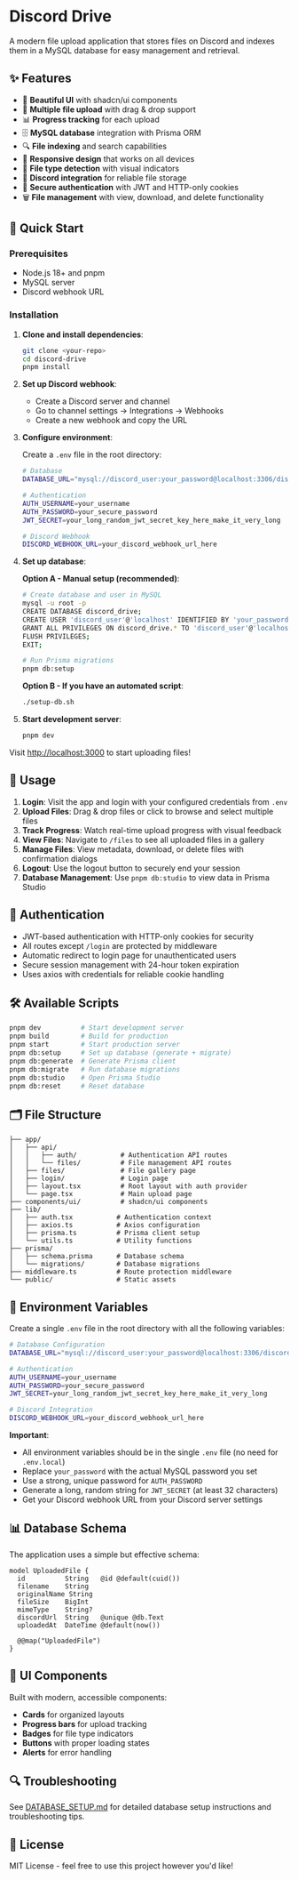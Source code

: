 # Discord Drive

A modern file upload application that stores files on Discord and indexes them in a MySQL database for easy management and retrieval.

## ✨ Features

- 🎨 **Beautiful UI** with shadcn/ui components
- 📁 **Multiple file upload** with drag & drop support
- 📊 **Progress tracking** for each upload
- 🗄️ **MySQL database** integration with Prisma ORM
- 🔍 **File indexing** and search capabilities
- 📱 **Responsive design** that works on all devices
- 🎯 **File type detection** with visual indicators
- 🔗 **Discord integration** for reliable file storage
- 🔐 **Secure authentication** with JWT and HTTP-only cookies
- 🗑️ **File management** with view, download, and delete functionality

## 🚀 Quick Start

### Prerequisites

- Node.js 18+ and pnpm
- MySQL server
- Discord webhook URL

### Installation

1. **Clone and install dependencies**:

   ```bash
   git clone <your-repo>
   cd discord-drive
   pnpm install
   ```

2. **Set up Discord webhook**:

   - Create a Discord server and channel
   - Go to channel settings → Integrations → Webhooks
   - Create a new webhook and copy the URL

3. **Configure environment**:

   Create a `.env` file in the root directory:

   ```bash
   # Database
   DATABASE_URL="mysql://discord_user:your_password@localhost:3306/discord_drive"

   # Authentication
   AUTH_USERNAME=your_username
   AUTH_PASSWORD=your_secure_password
   JWT_SECRET=your_long_random_jwt_secret_key_here_make_it_very_long

   # Discord Webhook
   DISCORD_WEBHOOK_URL=your_discord_webhook_url_here
   ```

4. **Set up database**:

   **Option A - Manual setup (recommended)**:

   ```bash
   # Create database and user in MySQL
   mysql -u root -p
   CREATE DATABASE discord_drive;
   CREATE USER 'discord_user'@'localhost' IDENTIFIED BY 'your_password';
   GRANT ALL PRIVILEGES ON discord_drive.* TO 'discord_user'@'localhost';
   FLUSH PRIVILEGES;
   EXIT;

   # Run Prisma migrations
   pnpm db:setup
   ```

   **Option B - If you have an automated script**:

   ```bash
   ./setup-db.sh
   ```

5. **Start development server**:
   ```bash
   pnpm dev
   ```

Visit [http://localhost:3000](http://localhost:3000) to start uploading files!

## 📖 Usage

1. **Login**: Visit the app and login with your configured credentials from `.env`
2. **Upload Files**: Drag & drop files or click to browse and select multiple files
3. **Track Progress**: Watch real-time upload progress with visual feedback
4. **View Files**: Navigate to `/files` to see all uploaded files in a gallery
5. **Manage Files**: View metadata, download, or delete files with confirmation dialogs
6. **Logout**: Use the logout button to securely end your session
7. **Database Management**: Use `pnpm db:studio` to view data in Prisma Studio

## 🔐 Authentication

- JWT-based authentication with HTTP-only cookies for security
- All routes except `/login` are protected by middleware
- Automatic redirect to login page for unauthenticated users
- Secure session management with 24-hour token expiration
- Uses axios with credentials for reliable cookie handling

## 🛠️ Available Scripts

```bash
pnpm dev          # Start development server
pnpm build        # Build for production
pnpm start        # Start production server
pnpm db:setup     # Set up database (generate + migrate)
pnpm db:generate  # Generate Prisma client
pnpm db:migrate   # Run database migrations
pnpm db:studio    # Open Prisma Studio
pnpm db:reset     # Reset database
```

## 🗂️ File Structure

```
├── app/
│   ├── api/
│   │   ├── auth/           # Authentication API routes
│   │   └── files/          # File management API routes
│   ├── files/              # File gallery page
│   ├── login/              # Login page
│   ├── layout.tsx          # Root layout with auth provider
│   └── page.tsx            # Main upload page
├── components/ui/          # shadcn/ui components
├── lib/
│   ├── auth.tsx           # Authentication context
│   ├── axios.ts           # Axios configuration
│   ├── prisma.ts          # Prisma client setup
│   └── utils.ts           # Utility functions
├── prisma/
│   ├── schema.prisma      # Database schema
│   └── migrations/        # Database migrations
├── middleware.ts          # Route protection middleware
└── public/                # Static assets
```

## 🔧 Environment Variables

Create a single `.env` file in the root directory with all the following variables:

```bash
# Database Configuration
DATABASE_URL="mysql://discord_user:your_password@localhost:3306/discord_drive"

# Authentication
AUTH_USERNAME=your_username
AUTH_PASSWORD=your_secure_password
JWT_SECRET=your_long_random_jwt_secret_key_here_make_it_very_long

# Discord Integration
DISCORD_WEBHOOK_URL=your_discord_webhook_url_here
```

**Important**:

- All environment variables should be in the single `.env` file (no need for `.env.local`)
- Replace `your_password` with the actual MySQL password you set
- Use a strong, unique password for `AUTH_PASSWORD`
- Generate a long, random string for `JWT_SECRET` (at least 32 characters)
- Get your Discord webhook URL from your Discord server settings

## 📊 Database Schema

The application uses a simple but effective schema:

```prisma
model UploadedFile {
  id          String   @id @default(cuid())
  filename    String
  originalName String
  fileSize    BigInt
  mimeType    String?
  discordUrl  String   @unique @db.Text
  uploadedAt  DateTime @default(now())

  @@map("UploadedFile")
}
```

## 🎨 UI Components

Built with modern, accessible components:

- **Cards** for organized layouts
- **Progress bars** for upload tracking
- **Badges** for file type indicators
- **Buttons** with proper loading states
- **Alerts** for error handling

## 🔍 Troubleshooting

See [DATABASE_SETUP.md](./DATABASE_SETUP.md) for detailed database setup instructions and troubleshooting tips.

## 📝 License

MIT License - feel free to use this project however you'd like!
